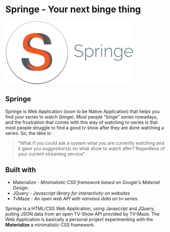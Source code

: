 


# Springe - Your next binge thing

<img src="content/logo_springe.png" height="200" width="400">

## Springe

Springe is Web Application (soon to be Native Application) that helps you find your series to watch (binge).
Most people "binge" series nowadays, and the frustration that comes with this way of watching tv-series is that
most people struggle to find a good tv show after they are done watching a series. 
So, the idea is: 
    
> "What if you could ask a system what you are currently watching and it gave you suggestion(s) on what show to watch after?
Regardless of your current streaming service"


## Built with
* Materialize - _Minimalistic CSS framework based on Google's Material Design._
* JQuery - _Javascript library for interactivity on websites_
* TvMaze - _An open web API with varoious data on tv-series._

Springe is a HTML/CSS Web Application, using Javascript and JQuery, pulling JSON data from an open TV-Show API provided by TV-Maze.
The Web Application is basically a personal project experimenting with the **Materialize** a minimalistic CSS framework.

  


